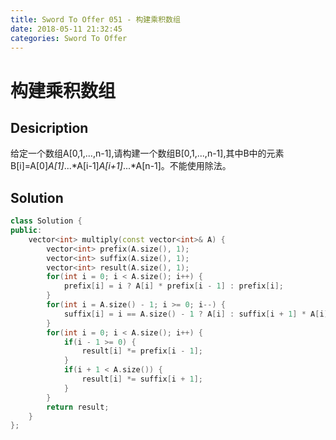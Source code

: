```yaml
---
title: Sword To Offer 051 - 构建乘积数组
date: 2018-05-11 21:32:45
categories: Sword To Offer
---
```

# 构建乘积数组

<!--more-->

## Desicription

给定一个数组A[0,1,...,n-1],请构建一个数组B[0,1,...,n-1],其中B中的元素B[i]=A[0]*A[1]*...*A[i-1]*A[i+1]*...*A[n-1]。不能使用除法。

## Solution

```cpp
class Solution {
public:
    vector<int> multiply(const vector<int>& A) {
        vector<int> prefix(A.size(), 1);
        vector<int> suffix(A.size(), 1);
        vector<int> result(A.size(), 1);
        for(int i = 0; i < A.size(); i++) {
            prefix[i] = i ? A[i] * prefix[i - 1] : prefix[i];
        }
        for(int i = A.size() - 1; i >= 0; i--) {
            suffix[i] = i == A.size() - 1 ? A[i] : suffix[i + 1] * A[i];
        }
        for(int i = 0; i < A.size(); i++) {
            if(i - 1 >= 0) {
                result[i] *= prefix[i - 1];
            }
            if(i + 1 < A.size()) {
                result[i] *= suffix[i + 1];
            }
        }
        return result;
    }
};
```